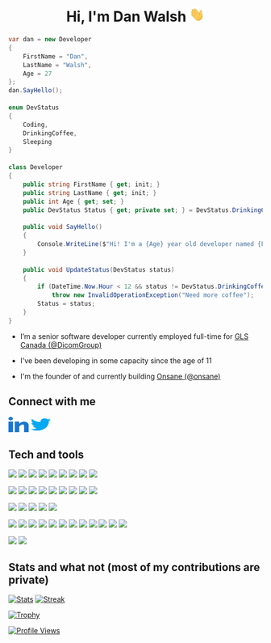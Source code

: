 <h1 align="center">
  Hi, I'm Dan Walsh <img  src="https://raw.githubusercontent.com/danjrwalsh/danjrwalsh/main/assets/wave.gif" width="30px" />
</h1>

```csharp
var dan = new Developer
{
    FirstName = "Dan",
    LastName = "Walsh",
    Age = 27
};
dan.SayHello();

enum DevStatus
{
    Coding,
    DrinkingCoffee,
    Sleeping
}

class Developer
{
    public string FirstName { get; init; }
    public string LastName { get; init; }
    public int Age { get; set; }
    public DevStatus Status { get; private set; } = DevStatus.DrinkingCoffee;

    public void SayHello()
    {
        Console.WriteLine($"Hi! I'm a {Age} year old developer named {FirstName} {LastName} and I'm currently {Status}");
    }

    public void UpdateStatus(DevStatus status)
    {
        if (DateTime.Now.Hour < 12 && status != DevStatus.DrinkingCoffee)
            throw new InvalidOperationException("Need more coffee");
        Status = status;
    }
}
```

- I’m a senior software developer currently employed full-time for [GLS Canada (@DicomGroup)](https://github.com/DicomGroup)

- I've been developing in some capacity since the age of 11

- I'm the founder of and currently building [Onsane (@onsane)](https://github.com/onsane)


## Connect with me

<a href="https://www.linkedin.com/in/danjrwalsh/" target="blank"><img src="https://raw.githubusercontent.com/danjrwalsh/danjrwalsh/main/assets/linkedin.svg" alt="LinkedIn" height="30" width="40" /></a> 
 <a href="https://twitter.com/danjrwalsh" target="blank"><img src="https://raw.githubusercontent.com/danjrwalsh/danjrwalsh/main/assets/twitter.svg" alt="Twitter" height="30" width="40" /></a>


## Tech and tools

![](https://img.shields.io/badge/Lang-C_Sharp-informational?style=flat&logo=csharp&logoColor=white&color=9b4993)
![](https://img.shields.io/badge/Lang-Java-informational?style=flat&logo=java&logoColor=white&color=5382a1)
![](https://img.shields.io/badge/Lang-JavaScript-informational?style=flat&logo=javascript&logoColor=white&color=fcdc00)
![](https://img.shields.io/badge/Lang-TypeScript-informational?style=flat&logo=typescript&logoColor=white&color=3178c6)
![](https://img.shields.io/badge/Lang-Rust-informational?style=flat&logo=rust&logoColor=white&color=black)
![](https://img.shields.io/badge/Lang-C++-informational?style=flat&logo=cplusplus&logoColor=white&color=00599C)
![](https://img.shields.io/badge/Lang-PHP-informational?style=flat&logo=php&logoColor=white&color=8892bf)
![](https://img.shields.io/badge/Lang-HTML5-informational?style=flat&logo=html5&logoColor=white&color=e54c21)
![](https://img.shields.io/badge/Lang-CSS3-informational?style=flat&logo=css3&logoColor=white&color=1572B6)

![](https://img.shields.io/badge/Lib-Vue-informational?style=flat&logo=vuedotjs&logoColor=white&color=4FC08D)
![](https://img.shields.io/badge/Lib-Angular-informational?style=flat&logo=angular&logoColor=white&color=DD0031)
![](https://img.shields.io/badge/Lib-React-informational?style=flat&logo=react&logoColor=white&color=61DAFB)
![](https://img.shields.io/badge/Lib-Svelte-informational?style=flat&logo=svelte&logoColor=white&color=FF3E00)
![](https://img.shields.io/badge/FW-ASP.NET-informational?style=flat&logo=dotnet&logoColor=white&color=512BD4)
![](https://img.shields.io/badge/FW-Blazor-informational?style=flat&logo=blazor&logoColor=white&color=512BD4)
![](https://img.shields.io/badge/FW-Nuxt.js-informational?style=flat&logo=nuxtdotjs&logoColor=white&color=00DC82)
![](https://img.shields.io/badge/FW-NestJS-informational?style=flat&logo=nestjs&logoColor=white&color=E0234E)
![](https://img.shields.io/badge/FW-Xamarin-informational?style=flat&logo=xamarin&logoColor=white&color=3498DB)

![](https://img.shields.io/badge/DB-MSSQL-informational?style=flat&logo=microsoftsqlserver&logoColor=white&color=CC2927)
![](https://img.shields.io/badge/DB-MySQL-informational?style=flat&logo=mysql&logoColor=white&color=4479A1)
![](https://img.shields.io/badge/DB-PostgreSQL-informational?style=flat&logo=postgresql&logoColor=white&color=4169E1)
![](https://img.shields.io/badge/DB-MongoDB-informational?style=flat&logo=mongodb&logoColor=white&color=47A248)
![](https://img.shields.io/badge/DB-Redis-informational?style=flat&logo=redis&logoColor=white&color=DC382D)

![](https://img.shields.io/badge/Cloud-Azure-informational?style=flat&logo=microsoftazure&logoColor=white&color=0078D4)
![](https://img.shields.io/badge/Cloud-AWS-informational?style=flat&logo=amazonaws&logoColor=white&color=232F3E)
![](https://img.shields.io/badge/Cloud-GCP-informational?style=flat&logo=googlecloud&logoColor=white&color=4285F4)
![](https://img.shields.io/badge/Cloud-DigitalOcean-informational?style=flat&logo=digitalocean&logoColor=white&color=0080FF)
![](https://img.shields.io/badge/Git-GitHub-informational?style=flat&logo=github&logoColor=white&color=181717)
![](https://img.shields.io/badge/Git-Azure_DevOps-informational?style=flat&logo=azuredevops&logoColor=white&color=0078D7)
![](https://img.shields.io/badge/Git-GitLab-informational?style=flat&logo=gitlab&logoColor=white&color=FCA121)
![](https://img.shields.io/badge/Git-Bitbucket-informational?style=flat&logo=bitbucket&logoColor=white&color=0052CC)
![](https://img.shields.io/badge/CI-GitHub_Actions-informational?style=flat&logo=githubactions&logoColor=white&color=2088FF)
![](https://img.shields.io/badge/CI-Azure_Pipelines-informational?style=flat&logo=azurepipelines&logoColor=white&color=2560E0)
![](https://img.shields.io/badge/PM-Jira-informational?style=flat&logo=jirasoftware&logoColor=white&color=0052CC)
![](https://img.shields.io/badge/PM-Trello-informational?style=flat&logo=trello&logoColor=white&color=0052CC)

![](https://img.shields.io/badge/Eng-Unity-informational?style=flat&logo=unity&logoColor=white&color=ffffff)
![](https://img.shields.io/badge/Eng-Unreal-informational?style=flat&logo=unrealengine&logoColor=white&color=0E1128)


## Stats and what not (most of my contributions are private)

[![Stats](https://github-readme-stats.vercel.app/api?username=danjrwalsh&count_private=true&theme=nord&show_icons=true&hide_border=true)](https://github.com/anuraghazra/github-readme-stats)
[![Streak](https://github-readme-streak-stats.herokuapp.com?user=danjrwalsh&theme=nord&hide_border=true&date_format=M%20j%5B%2C%20Y%5D)](https://git.io/streak-stats)

[![Trophy](https://github-profile-trophy.vercel.app/?username=danjrwalsh&theme=nord&no-frame=true&column=3&rank=-?&margin-w=5&&margin-h=5)](https://github.com/ryo-ma/github-profile-trophy)

[![Profile Views](https://komarev.com/ghpvc/?username=danjrwalsh&style=flat)](https://github.com/antonkomarev/github-profile-views-counter)
